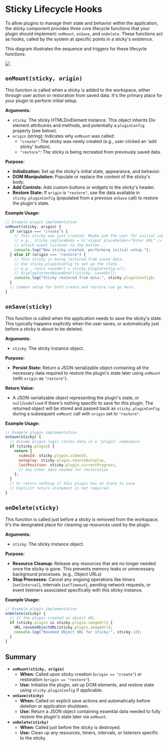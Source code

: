 # Sticky Lifecycle Hooks

To allow plugins to manage their state and behavior within the application, the sticky component provides three core lifecycle functions that your plugin should implement: `onMount`, `onSave`, and `onDelete`. These functions act as hooks, called by the system at specific points in a sticky's existence.

This diagram illustrates the sequence and triggers for these lifecycle functions:

![](/media/sticky-lifecycle/sticky_lifecycle_diagram.webp)

## `onMount(sticky, origin)`

This function is called when a sticky is added to the workspace, either through user action or restoration from saved data. It's the primary place for your plugin to perform initial setup.

**Arguments:**

* `sticky`: The sticky HTMLDivElement instance. This object inherits Div element attributres and methods, and potentially a `pluginConfig` property (see below).
* `origin` (string): Indicates why `onMount` was called:
    * `"create"`: The sticky was newly created (e.g., user clicked an 'add sticky' button).
    * `"restore"`: The sticky is being recreated from previously saved data.

**Purpose:**

* **Initialization:** Set up the sticky's initial state, appearance, and behavior.
* **DOM Manipulation:** Populate or replace the content of the sticky's body.
* **Add Controls:** Add custom buttons or widgets to the sticky's header.
* **Restore State:** If `origin` is `"restore"`, use the data available in `sticky.pluginConfig` (populated from a previous `onSave` call) to restore the plugin's state.

**Example Usage:**

```javascript
// Example plugin implementation
onMount(sticky, origin) {
  if (origin === "create") {
    // This sticky was just created. Maybe ask the user for initial input.
    // e.g., sticky.replaceBody = h('<input placeholder="Enter URL" />');
    // attach event listener to the button...
    console.log("New sticky created, performing initial setup.");
  } else if (origin === "restore") {
    // This sticky is being restored from saved data.
    // Use sticky.pluginConfig to set up the state.
    // e.g., const savedUrl = sticky.pluginConfig.url;
    // displayContentBasedOnUrl(sticky, savedUrl);
    console.log("Sticky restored from data:", sticky.pluginConfig);
  }
  // Common setup for both create and restore can go here.
}
```

## `onSave(sticky)`

This function is called when the application needs to save the sticky's state. This typically happens explicitly when the user saves, or automatically just before a sticky is about to be deleted.

**Arguments:**

* `sticky`: The sticky instance object.

**Purpose:**

* **Persist State:** Return a JSON-serializable object containing all the necessary data required to restore the plugin's state later using `onMount` (with `origin` as `"restore"`).

**Return Value:**

* A JSON-serializable object representing the plugin's state, or `null`/`undefined` if there's nothing specific to save for this plugin. The returned object will be stored and passed back as `sticky.pluginConfig` during a subsequent `onMount` call with `origin` set to `"restore"`.

**Example Usage:**

```javascript
// Example plugin implementation
onSave(sticky) {
  // Assume plugin logic stores data in a 'plugin' namespace
  if (sticky.plugin) {
    return {
      videoId: sticky.plugin.videoId,
      autoplay: sticky.plugin.shouldAutoplay,
      lastPosition: sticky.plugin.currentProgress,
      // Any other data needed for restoration
    };
  }
  // Or return nothing if this plugin has no state to save
  // Explicit return statement is not required
}
```

## `onDelete(sticky)`

This function is called just before a sticky is removed from the workspace. It's the designated place for cleaning up resources used by the plugin.

**Arguments:**

* `sticky`: The sticky instance object.

**Purpose:**

* **Resource Cleanup:** Release any resources that are no longer needed once the sticky is gone. This prevents memory leaks or unnecessary background processes. (e.g., Object URLs)
* **Stop Processes:** Cancel any ongoing operations like timers (`setInterval`), intervals (`setTimeout`), pending network requests, or event listeners associated specifically with this sticky instance.

**Example Usage:**

```javascript
// Example plugin implementation
onDelete(sticky) {
  // If the plugin created an object URL
  if (sticky.plugin && sticky.plugin.imageUrl) {
    URL.revokeObjectURL(sticky.plugin.imageUrl);
    console.log("Revoked Object URL for sticky:", sticky.id);
  }
}
```

## Summary

* **`onMount(sticky, origin)`**
    * **When:** Called upon sticky creation (`origin == "create"`) or restoration (`origin == "restore"`).
    * **Use:** Initialize the plugin, set up DOM elements, and restore state using `sticky.pluginConfig` if applicable.
* **`onSave(sticky)`**
    * **When:** Called on explicit save actions and automatically before deletion or application shutdown.
    * **Use:** Return a JSON object containing essential data needed to fully restore the plugin's state later via `onMount`.
* **`onDelete(sticky)`**
    * **When:** Called just before the sticky is destroyed.
    * **Use:** Clean up any resources, timers, intervals, or listeners specific to the sticky.

